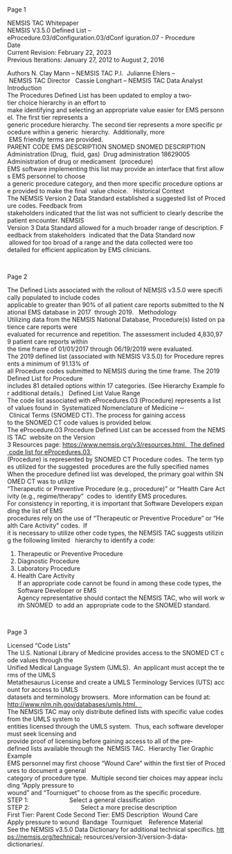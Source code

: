 

 
	
Page 1 
	
			
NEMSIS	TAC	Whitepaper	
NEMSIS V3.5.0 Defined List –  
eProcedure.03/dConfiguration.03/dConf
iguration.07 - Procedure  
Date	
Current Revision: February 22, 2023 
Previous Iterations: January 27, 2012 to August 2, 2016 
 
Authors	
N. Clay Mann – NEMSIS TAC P.I. 
Julianne Ehlers – NEMSIS TAC Director  
Cassie Longhart – NEMSIS TAC Data Analyst  
Introduction	
The Procedures Defined List has been updated to employ a two‐tier choice hierarchy in an effort to 
make identifying and selecting an appropriate value easier for EMS personnel. The first tier represents a 
generic procedure hierarchy. The second tier represents a more specific procedure within a generic 
hierarchy.  Additionally, more
 EMS friendly terms are provided.   
PARENT CODE EMS DESCRIPTION SNOMED SNOMED DESCRIPTION 
Administration (Drug, 
fluid, gas) 
Drug administration 18629005 
Administration of drug or medicament 
(procedure) 
 
EMS software implementing this list may provide an interface that first allows EMS personnel to choose 
a generic procedure category, and then more specific procedure options are provided to make the final 
value choice.  
Historical	Context	
The NEMSIS Version 2 Data Standard established a suggested list of Procedure codes. Feedback from 
stakeholders indicated that the list was not sufficient to clearly describe the patient encounter. NEMSIS 
Version 3 Data Standard allowed for a much broader range of description. Feedback from stakeholders 
indicated that the Data Standard now
 allowed for too broad of a range and the data collected were too 
detailed for efficient application by EMS clinicians.    

 
	
Page 2 
	
			
The Defined Lists associated with the rollout of NEMSIS v3.5.0 were specifically populated to include codes 
applicable to greater than 90% of all patient care reports submitted to the National EMS database in 2017 
through 2019.  
Methodology	
Utilizing data from the NEMSIS National Database, Procedure(s) listed on patience care reports were 
evaluated for recurrence and repetition. The assessment included 4,830,979 patient care reports within 
the time frame of 01/01/2017 through 06/19/2019 were evaluated.  
The 2019 defined list (associated with NEMSIS V3.5.0) for Procedure represents a minimum of 91.13% of 
all Procedure codes submitted to NEMSIS during the time frame. The 2019 Defined List for Procedure 
includes 81 detailed options within 17 categories. (See Hierarchy Example for additional details.)  
Defined	List	Value	Range 
The code list associated with eProcedures.03 (Procedure) represents a list of values found in 
Systematized Nomenclature of Medicine ‐‐ Clinical Terms (SNOMED CT). The process for gaining access 
to the SNOMED CT code values is provided below.   
 
The eProcedure.03 Procedure Defined List can be accessed from the NEMSIS TAC 
website on the Version 
3 Resources page: https://www.nemsis.org/v3/resources.html.  The defined code list for eProcedures.03 
(Procedure) is represented by SNOMED CT Procedure codes.  The term types utilized for the suggested 
procedures are the fully specified names  
 
When the procedure defined list was developed, the primary goal within SNOMED CT was to utilize 
“Therapeutic or Preventive Procedure (e.g., procedure)” or “Health Care Activity (e.g., regime/therapy” 
codes to
 identify EMS procedures.   
 
For consistency in reporting, it is important that Software Developers expanding the list of EMS 
procedures rely on the use of “Therapeutic or Preventive Procedure” or “Health Care Activity” codes.  If 
it is necessary to utilize other code types, the NEMSIS TAC suggests utilizing the following limited
 
hierarchy to identify a code: 
  
1. Therapeutic or Preventive Procedure 
2. Diagnostic Procedure 
3. Laboratory Procedure 
4. Health Care Activity 
 
If an appropriate code cannot be found in among these code types, the Software Developer or EMS 
Agency representative should contact the NEMSIS TAC, who will work with SNOMED 
to add an 
appropriate code to the SNOMED standard.   

 
	
Page 3 
	
			
Licensed	“Code	Lists”	
The U.S. National Library of Medicine provides access to the SNOMED CT code values through the 
Unified Medical Language System (UMLS).  An applicant must accept the terms of the UMLS 
Metathesaurus License and create a UMLS Terminology Services (UTS) account for access to UMLS 
datasets and terminology browsers.  More information can be found at: 
http://www.nlm.nih.gov/databases/umls.html.   
The NEMSIS TAC may only distribute defined lists with specific value codes from the UMLS system to 
entities licensed through the UMLS system.  Thus, each software developer must seek licensing and 
provide proof of licensing before gaining access to all of the pre‐defined lists available through the 
NEMSIS TAC. 
Hierarchy	Tier	Graphic	Example	
EMS personnel may first choose “Wound Care” within the first tier of Procedures to document a general 
category of procedure type.  Multiple second tier choices may appear including “Apply pressure to 
wound” and “Tourniquet” to choose from as the specific procedure.  
STEP 1:                       
Select a general classification 
STEP 2:                             
Select a more precise description 
First Tier: Parent Code Second Tier: EMS Description 
Wound Care 
Apply pressure to wound 
Bandage 
Tourniquet 
 
Reference	Material	
See the NEMSIS v3.5.0 Data Dictionary for additional technical specifics. https://nemsis.org/technical‐
resources/version‐3/version‐3‐data‐dictionaries/. 
	